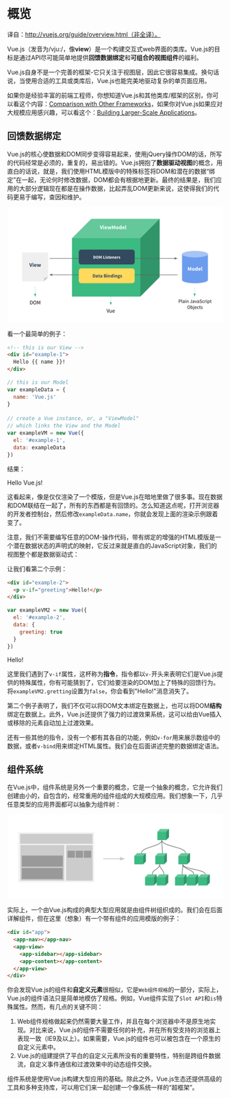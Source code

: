 # 概览

译自：http://vuejs.org/guide/overview.html（非全译）。

Vue.js（发音为/vju:/，像**view**）是一个构建交互式web界面的类库。Vue.js的目标是通过API尽可能简单地提供**回馈数据绑定**和**可组合的视图组件**的福利。

Vue.js自身不是一个完善的框架-它只关注于视图层，因此它很容易集成。换句话说，当使用合适的工具或类库后，Vue.js也能完美地驱动复杂的单页面应用。

如果你是经验丰富的前端工程师，你想知道Vue.js和其他类库/框架的区别，你可以看这个内容：[Comparison with Other Frameworks](http://vuejs.org/guide/comparison.html)，如果你对Vue.js如果应对大规模应用感兴趣，可以看这个：[Building Larger-Scale Applications](http://vuejs.org/guide/application.html)。

## 回馈数据绑定

Vue.js的核心使数据和DOM同步变得容易起来，使用jQuery操作DOM的话，所写的代码经常是必须的，重复的，易出错的。Vue.js拥抱了**数据驱动视图**的概念，用直白的话说，就是，我们使用HTML模版中的特殊标签将DOM和潜在的数据“绑定”在一起，无论何时修改数据，DOM都会有根据地更新。最终的结果是，我们应用的大部分逻辑现在都是在操作数据，比起弄乱DOM更新来说，这使得我们的代码更易于编写，查因和维护。

![Vue](mvvm.png)

看一个最简单的例子：
```html
<!-- this is our View -->
<div id="example-1">
  Hello {{ name }}!
</div>
```

```js
// this is our Model
var exampleData = {
  name: 'Vue.js'
}

// create a Vue instance, or, a "ViewModel"
// which links the View and the Model
var exampleVM = new Vue({
  el: '#example-1',
  data: exampleData
})
```

结果：

Hello Vue.js!

这看起来，像是仅仅渲染了一个模版，但是Vue.js在暗地里做了很多事。现在数据和DOM联结在一起了，所有的东西都是有回馈的。怎么知道这点呢，打开浏览器的开发者控制台，然后修改`exampleData.name`，你就会发现上面的渲染示例跟着变了。

注意，我们不需要编写任意的DOM-操作代码，带有绑定的增强的HTML模版是一个潜在数据状态的声明式的映射，它反过来就是直白的JavaScript对象，我们的视图整个都是数据驱动式：

让我们看第二个示例：

```html
<div id="example-2">
  <p v-if="greeting">Hello!</p>
</div>
```

```js
var exampleVM2 = new Vue({
  el: '#example-2',
  data: {
    greeting: true
  }
})
```

Hello!

这里我们遇到了`v-if`属性，这杯称为**指令**，指令都以`v-`开头来表明它们是Vue.js提供的特殊属性，你有可能猜到了，它们给要渲染的DOM加上了特殊的回馈行为。将`exampleVM2.gretting`设置为`false`，你会看到"Hello!"消息消失了。

第二个例子表明了，我们不仅可以将DOM文本绑定在数据上，也可以将DOM**结构**绑定在数据上。此外，Vue.js还提供了强力的过渡效果系统，这可以给由Vue插入或移除的元素自动加上过渡效果。

还有一些其他的指令，没有一个都有其各自的功能，例如`v-for`用来展示数组中的数据，或者`v-bind`用来绑定HTML属性。我们会在后面讲述完整的数据绑定语法。

## 组件系统

在Vue.js中，组件系统是另外一个重要的概念，它是一个抽象的概念，它允许我们创建由小的，自包含的，经常重用的组件组成的大规模应用。我们想象一下，几乎任意类型的应用界面都可以抽象为组件树：

![components](components.png)

实际上，一个由Vue.js构成的典型大型应用就是由组件树组织成的。我们会在后面详解组件，但在这里（想象）有一个带有组件的应用模版的例子：

```html
<div id="app">
  <app-nav></app-nav>
  <app-view>
    <app-sidebar></app-sidebar>
    <app-content></app-content>
  </app-view>
</div>
```

你会发现Vue.js的组件和**自定义元素**很相似，它是`Web组件规格`的一部分，实际上，Vue.js的组件语法只是简单地模仿了规格。例如，Vue组件实现了`Slot API`和`is`特殊属性。然而，有几点的关键不同：

1. Web组件规格做起来仍然需要大量工作，并且在每个浏览器中不是原生地实现。对比来说，Vue.js的组件不需要任何的补充，并在所有受支持的浏览器上表现一致（IE9及以上）。如果需要，Vue.js的组件也可以被包含在一个原生的自定义元素中。
1. Vue.js的组建提供了平白的自定义元素所没有的重要特性，特别是跨组件数据流，自定义事件通信和过渡效果中的动态组件交换。

组件系统是使用Vue.js构建大型应用的基础。除此之外，Vue.js生态还提供高级的工具和多种支持库，可以用它们来一起创建一个像系统一样的“超框架”。
